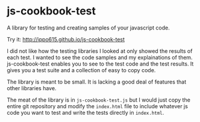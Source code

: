 js-cookbook-test
================

A library for testing and creating samples of your javascript code.

Try it: http://ippo615.github.io/js-cookbook-test

I did not like how the testing libraries I looked at only showed the
results of each test. I wanted to see the code samples and my explainations
of them. js-cookbook-test enables you to see to the test code and the
test results. It gives you a test suite and a collection of easy
to copy code.

The library is meant to be small. It is lacking a good deal of features
that other libraries have.

The meat of the library is in `js-cookbook-test.js` but I would just 
copy the entire git repository and modify the `index.html` file to 
include whatever js code you want to test and write the tests directly
in `index.html`.